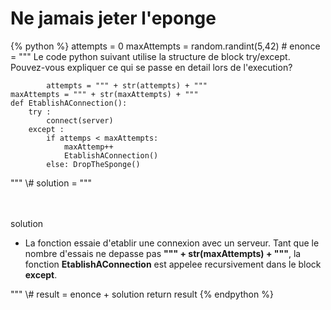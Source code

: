 Ne jamais jeter l'eponge
==========================
{% python %}
attempts = 0
maxAttempts = random.randint(5,42)
\#
enonce = """
<span class="exoSummary">Le code python suivant utilise la structure de block try/except. Pouvez-vous expliquer ce qui se passe en detail lors de l'execution?</span><p>

    		attempts = """ + str(attempts) + """
    maxAttempts = """ + str(maxAttempts) + """
    def EtablishAConnection():
	    try :
	    	connect(server)
	    except :
	    	if attemps < maxAttempts:
	    		maxAttemp++
	    		EtablishAConnection()
	    	else: DropTheSponge()
</p>"""
\#
solution = """<p><br/><br/><span class="solutionButton">solution</span> <div class="solutionArea">

+	<span class="exoSolution">La fonction essaie d'etablir une connexion avec un serveur. Tant que le nombre d'essais ne depasse pas **""" + str(maxAttempts) + """**, la fonction **EtablishAConnection** est appelee recursivement dans le block **except**.</span>

</p></div>"""
\#
result = enonce + solution
return result
{% endpython %}
